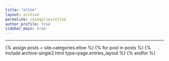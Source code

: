 ```yaml
---
title: "eltoe"
layout: archive
permalink: categories/eltoe
author_profile: true
sidebar_main: true
---
```


<!-- 공백이 포함되어 있는 카테고리 이름의 경우 site.categories['a b c'] 이런식으로! -->

***

{% assign posts = site.categories.eltoe %}
{% for post in posts %} {% include archive-single2.html type=page.entries_layout %} {% endfor %}